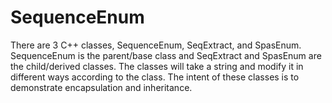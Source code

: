 # SequenceEnum
There are 3 C++ classes, SequenceEnum, SeqExtract, and SpasEnum. SequenceEnum is the parent/base class and SeqExtract and SpasEnum are the child/derived classes. The classes will take a string and modify it in different ways according to the class. The intent of these classes is to demonstrate encapsulation and inheritance.
